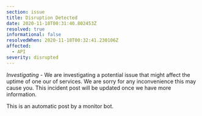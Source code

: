 ```yaml
---
section: issue
title: Disruption Detected
date: 2020-11-18T00:31:40.802453Z
resolved: true
informational: false
resolvedWhen: 2020-11-18T00:32:41.230106Z
affected:
  - API
severity: disrupted
---
```

*Investigating* - We are investigating a potential issue that might affect the uptime of one our of services. We are sorry for any inconvenience this may cause you. This incident post will be updated once we have more information.

This is an automatic post by a monitor bot.
        
